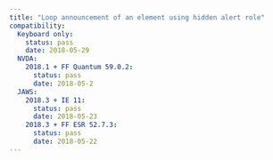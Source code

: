 ```yaml
---
title: "Loop announcement of an element using hidden alert role"
compatibility:
  Keyboard only:
    status: pass
    date: 2018-05-29
  NVDA:
    2018.1 + FF Quantum 59.0.2:
      status: pass
      date: 2018-05-2
  JAWS:
    2018.3 + IE 11:
      status: pass
      date: 2018-05-23
    2018.3 + FF ESR 52.7.3:
      status: pass
      date: 2018-05-22
---
```

